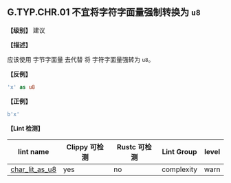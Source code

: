 ## G.TYP.CHR.01  不宜将字符字面量强制转换为 `u8`

**【级别】** 建议

**【描述】**

应该使用 字节字面量 去代替 将 字符字面量强转为 `u8`。

**【反例】**

```rust
'x' as u8
```

**【正例】**

```rust
b'x'
```

**【Lint 检测】**

| lint name                                                    | Clippy 可检测 | Rustc 可检测 | Lint Group | level |
| ------------------------------------------------------------ | ------------- | ------------ | ---------- | ----- |
| [char_lit_as_u8](https://rust-lang.github.io/rust-clippy/master/#char_lit_as_u8) | yes           | no           | complexity | warn  |


